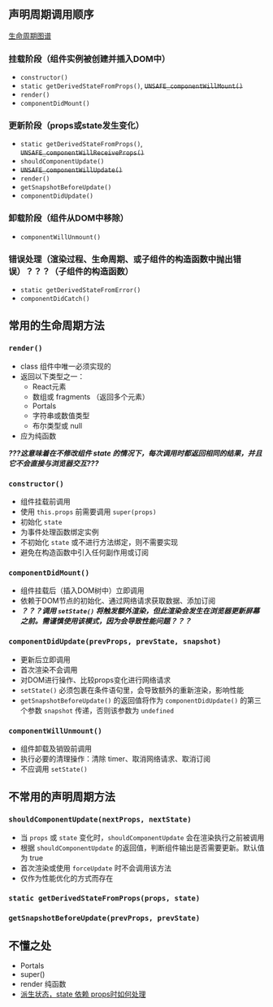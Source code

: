 <!--
 * @Description: file content
 * @Author: RongWei
 * @Date: 2019-11-07 20:29:41
 * @LastEditors: RongWei
 * @LastEditTime: 2019-12-16 16:11:29
 -->
## 声明周期调用顺序
[生命周期图谱](http://projects.wojtekmaj.pl/react-lifecycle-methods-diagram/)
### 挂载阶段（组件实例被创建并插入DOM中）
- `constructor()`
- `static getDerivedStateFromProps()`, ~~`UNSAFE_componentWillMount()`~~
- `render()`
- `componentDidMount()`

### 更新阶段（props或state发生变化）
- `static getDerivedStateFromProps()`, ~~`UNSAFE_componentWillReceiveProps()`~~
- `shouldComponentUpdate()`
- ~~`UNSAFE_componentWillUpdate()`~~
- `render()`
- `getSnapshotBeforeUpdate()`
- `componentDidUpdate()`

### 卸载阶段（组件从DOM中移除）
- `componentWillUnmount()`

### 错误处理（渲染过程、生命周期、或子组件的构造函数中抛出错误）？？？（子组件的构造函数）
- `static getDerivedStateFromError()`
- `componentDidCatch()`

## 常用的生命周期方法
### `render()`
- class 组件中唯一必须实现的
- 返回以下类型之一：
   - React元素
   - 数组或 fragments （返回多个元素）
   - Portals
   - 字符串或数值类型
   - 布尔类型或 null
- 应为纯函数

***???这意味着在不修改组件 state 的情况下，每次调用时都返回相同的结果，并且它不会直接与浏览器交互???***

### `constructor()`
- 组件挂载前调用
- 使用 `this.props` 前需要调用 `super(props)`
- 初始化 `state`
- 为事件处理函数绑定实例
- 不初始化 `state` 或不进行方法绑定，则不需要实现
- 避免在构造函数中引入任何副作用或订阅

### `componentDidMount()`
- 组件挂载后（插入DOM树中）立即调用
- 依赖于DOM节点的初始化、通过网络请求获取数据、添加订阅
- ***？？？调用 `setState()` 将触发额外渲染，但此渲染会发生在浏览器更新屏幕之前。需谨慎使用该模式，因为会导致性能问题？？？***

### `componentDidUpdate(prevProps, prevState, snapshot)`
- 更新后立即调用
- 首次渲染不会调用
- 对DOM进行操作、比较props变化进行网络请求
- `setState()` 必须包裹在条件语句里，会导致额外的重新渲染，影响性能
- `getSnapshotBeforeUpdate()` 的返回值将作为 `componentDidUpdate()` 的第三个参数 `snapshot` 传递，否则该参数为 `undefined`

### `componentWillUnmount()`
- 组件卸载及销毁前调用
- 执行必要的清理操作：清除 timer、取消网络请求、取消订阅
- 不应调用 `setState()`

## 不常用的声明周期方法

### `shouldComponentUpdate(nextProps, nextState)`
- 当 `props` 或 `state` 变化时，`shouldComponentUpdate` 会在渲染执行之前被调用
- 根据 `shouldComponentUpdate` 的返回值，判断组件输出是否需要更新。默认值为 true
- 首次渲染或使用 `forceUpdate` 时不会调用该方法
- 仅作为性能优化的方式而存在


### `static getDerivedStateFromProps(props, state)`
### `getSnapshotBeforeUpdate(prevProps, prevState)`


## 不懂之处
- Portals
- super()
- render 纯函数
- [派生状态，state 依赖 props时如何处理](https://react.docschina.org/blog/2018/06/07/you-probably-dont-need-derived-state.html)
